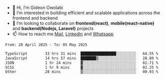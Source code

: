 - 👋 Hi, I’m Gideon Owolabi
- 👀 I’m interested in building efficient and scalable applications across the frontend and backend
- 💞️ I’m looking to collaborate on <b>frontend(react)</b>, <b>mobile(react-native)</b> and <b>backend(Nodejs, Laravel)</b> projects
- 📫 How to reach me <a href="mailto:gideoniyin2021@gmail.com">Mail</a>, <a href="https://www.linkedin.com/in/gideon-owolabi-9b667a232/">LinkedIn</a> and <a href="https://wa.me/2348055377085">Whatsapp</a>

<!---
gude1/gude1 is a ✨ special ✨ repository because its `README.md` (this file) appears on your GitHub profile.
You can click the Preview link to take a look at your changes.
--->

<!--START_SECTION:waka-->

```txt
From: 28 April 2025 - To: 05 May 2025

TypeScript        33 hrs 31 mins  ████████████████░░░░░░░░░   64.55 %
JavaScript        14 hrs 57 mins  ███████▒░░░░░░░░░░░░░░░░░   28.80 %
JSON              1 hr 24 mins    ▓░░░░░░░░░░░░░░░░░░░░░░░░   02.71 %
SCSS              1 hr 9 mins     ▓░░░░░░░░░░░░░░░░░░░░░░░░   02.25 %
Other             28 mins         ▒░░░░░░░░░░░░░░░░░░░░░░░░   00.93 %
```

<!--END_SECTION:waka-->
